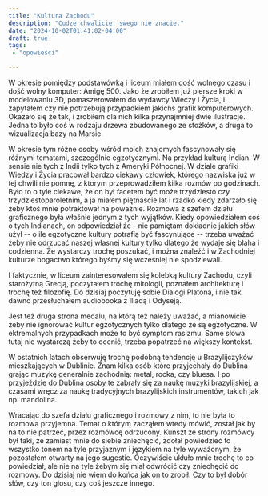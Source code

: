 ```yaml
---
title: "Kultura Zachodu"
description: "Cudze chwalicie, swego nie znacie."
date: "2024-10-02T01:41:02-04:00"
draft: true
tags:
 - "opowieści"

---
```


W okresie pomiędzy podstawówką i liceum miałem dość wolnego czasu i dość wolny
komputer: Amigę 500. Jako że zrobiłem już piersze kroki w modelowaniu 3D,
pomaszerowałem do wydawcy Wieczy i Życia, i zapytałem czy nie potrzebują
przypadkiem jakichś grafik komputerowych. Okazało się że tak, i zrobiłem dla
nich kilka przynajmniej dwie ilustracje. Jedna to było coś w rodzaju drzewa
zbudowanego ze stożków, a druga to wizualizacja bazy na Marsie.

<!--more-->

W okresie tym różne osoby wśród moich znajomych fascynowały się różnymi
tematami, szczególnie egzotycznymi. Na przykład kulturą Indian. W sensie nie
tych z Indii tylko tych z Ameryki Północnej. W dziale grafiki Wiedzy i Życia
pracował bardzo ciekawy człowiek, którego nazwiska już w tej chwili nie pomnę, z
ktorym przeprowadziłem kilka rozmów po godzinach. Było to o tyle ciekawe, że on
był facetem być może trzydziesto czy trzydziestoparoletnim, a ja miałem
piętnaście lat i rzadko kiedy zdarzało się żeby ktoś mnie potraktował na
poważnie. Rozmowa z szefem działu graficznego była właśnie jednym z tych
wyjątków. Kiedy opowiedziałem coś o tych Indianach, on odpowiedział że - nie
pamiętam dokładnie jakich słów użył -- o ile egzotyczne kultury potrafią być
fascynujące -- trzeba uważać żeby nie odrzucać naszej własnej kultury tylko
dlatego że wydaje się błaha i codzienna. Że wystarczy trochę poszukać, i można
znaleźć i w Zachodniej kulturze bogactwo którego byśmy się wcześniej nie
spodziewali.

I faktycznie, w liceum zainteresowałem się kolebką kultury Zachodu, czyli
starożytną Grecją, poczytałem trochę mitologii, poznałem architekturę i trochę
też filozofię. Do dzisiaj poczytuję sobie Dialogi Platona, i nie tak dawno
przesłuchałem audiobooka z Iliadą i Odyseją.

Jest też druga strona medalu, na którą też należy uważać, a mianowicie żeby nie
ignorować kultur egzotycznych tylko dlatego że są egzotyczne. W ektremalnych
przypadkach może to być symptom rasizmu. Same słowa tutaj nie wystarczą żeby to
ocenić, trzeba popatrzeć na większy kontekst.

W ostatnich latach obserwuję trochę podobną tendencję u Brazylijczyków
mieszkających w Dublinie. Znam kilka osób które przyjechały do Dublina grając
muzykę generalnie zachodnią: metal, rocka, czy bluesa. I po przyjeździe do
Dublina osoby te zabrały się za naukę muzyki brazylijskiej, a czasami wręcz za
naukę tradycyjnych brazylijskich instrumentów, takich jak np. mandolina.

Wracając do szefa działu graficznego i rozmowy z nim, to nie była to rozmowa
przyjemna. Temat o którym zacząłem wtedy mówić, został jak by na to nie patrzeć,
przez rozmówcę odrzucony. Kunszt ze strony rozmówcy był taki, że zamiast mnie do
siebie zniechęcić, zdołał powiedzieć to wszystko tonem na tyle przyjaznym i
językiem na tyle wyważonym, że pozostałem otwarty na jego sugestie. Oczywiście
ukłuło mnie trochę to co powiedział, ale nie na tyle żebym się miał odwrócić czy 
zniechęcić do rozmowy. Do dzisiaj nie wiem do końca jak on to zrobił. Czy to był
dobór słów, czy ton głosu, czy coś jeszcze innego.
